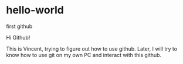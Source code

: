 # hello-world
first github

Hi Github!

This is Vincent, trying to figure out how to use github. Later, I will try to know how to use git on my own PC and interact with this github.
